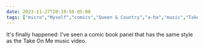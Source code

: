 ```yaml
---
date: 2023-11-27T20:19:58-05:00
tags: ["micro","Myself","comics","Queen & Country","a-ha","music","Take on Me"]
---
```

It's finally happened: I've seen a comic book panel that has the same style as the Take On Me music video.
